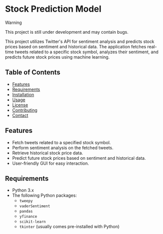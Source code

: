 # Stock Prediction Model
> [!WARNING] 
> This project is still under development and may contain bugs.
> 
This project utilizes Twitter's API for sentiment analysis and predicts stock prices based on sentiment and historical data. The application fetches real-time tweets related to a specific stock symbol, analyzes their sentiment, and predicts future stock prices using machine learning.

## Table of Contents

- [Features](#features)
- [Requirements](#requirements)
- [Installation](#installation)
- [Usage](#usage)
- [License](#license)
- [Contributing](#contributing)
- [Contact](#contact)

## Features

- Fetch tweets related to a specified stock symbol.
- Perform sentiment analysis on the fetched tweets.
- Retrieve historical stock price data.
- Predict future stock prices based on sentiment and historical data.
- User-friendly GUI for easy interaction.

## Requirements

- Python 3.x
- The following Python packages:
  - `tweepy`
  - `vaderSentiment`
  - `pandas`
  - `yfinance`
  - `scikit-learn`
  - `tkinter` (usually comes pre-installed with Python)


